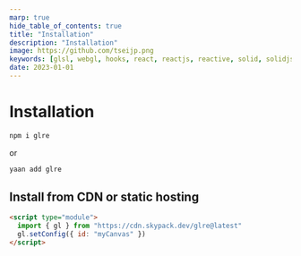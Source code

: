 ```yaml
---
marp: true
hide_table_of_contents: true
title: "Installation"
description: "Installation"
image: https://github.com/tseijp.png
keywords: [glsl, webgl, hooks, react, reactjs, reactive, solid, solidjs, typescript]
date: 2023-01-01
---
```


# Installation

```ruby
npm i glre
```

or

```ruby
yaan add glre
```

## Install from CDN or static hosting

```html
<script type="module">
  import { gl } from "https://cdn.skypack.dev/glre@latest"
  gl.setConfig({ id: "myCanvas" })
</script>
```